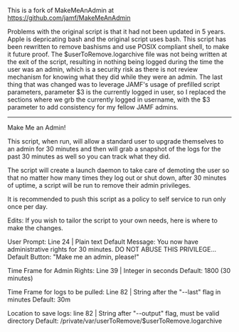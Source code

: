 This is a fork of MakeMeAnAdmin at https://github.com/jamf/MakeMeAnAdmin

Problems with the original script is that it had not been updated in 5 years. Apple is depricating bash and the original script uses bash. This script has been rewritten to remove bashisms and use POSIX compliant shell, to make it future proof. The $userToRemove.logarchive file was not being written at the exit of the script, resulting in nothing being logged during the time the user was an admin, which is a security risk as there is not review mechanism for knowing what they did while they were an admin. The last thing that was changed was to leverage JAMF's usage of prefilled script parameters, parameter $3 is the currently logged in user, so I replaced the sections where we grb the currently logged in username, with the $3 parameter to add consistency for my fellow JAMF admins. 

----------------------------------------------------------------------------------

Make Me an Admin!

This script, when run, will allow a standard user to upgrade themselves to an admin for 30 minutes and then will grab a snapshot of the logs for the past 30 minutes as well so you can track what they did. 

The script will create a launch daemon to take care of demoting the user so that no matter how many times they log out or shut down, after 30 minutes of uptime, a script will be run to remove their admin privileges. 

It is recommended to push this script as a policy to self service to run only once per day.

Edits: If you wish to tailor the script to your own needs, here is where to make the changes.

User Prompt: Line 24 | Plain text
Default Message: You now have administrative rights for 30 minutes. DO NOT ABUSE THIS PRIVILEGE... 
Default Button: "Make me an admin, please!"

Time Frame for Admin Rights: Line 39 | Integer in seconds
Default: 1800 (30 minutes)

Time Frame for logs to be pulled:  Line 82 | String after the "--last" flag in minutes
Default: 30m

Location to save logs: line 82 | String after "--output" flag, must be valid directory
Default: /private/var/userToRemove/$userToRemove.logarchive

